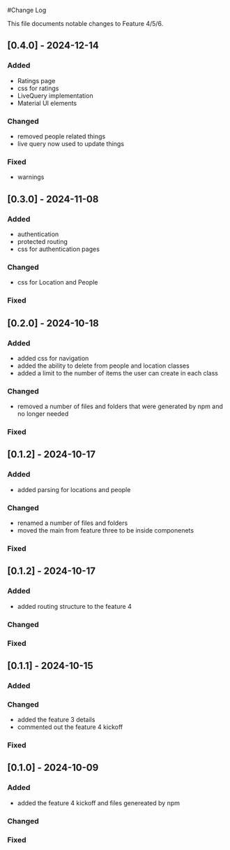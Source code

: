 #Change Log

This file documents notable changes to Feature 4/5/6.

## [0.4.0] - 2024-12-14

### Added
 - Ratings page
 - css for ratings
 - LiveQuery implementation
 - Material UI elements

### Changed
 - removed people related things
 - live query now used to update things

### Fixed
 - warnings

## [0.3.0] - 2024-11-08

### Added
- authentication
- protected routing
- css for authentication pages

### Changed
- css for Location and People

### Fixed


## [0.2.0] - 2024-10-18

### Added
- added css for navigation
- added the ability to delete from people and location classes
- added a limit to the number of items the user can create in each class

### Changed
- removed a number of files and folders that were generated by npm and no longer needed

### Fixed


## [0.1.2] - 2024-10-17

### Added
- added parsing for locations and people

### Changed
- renamed a number of files and folders
- moved the main from feature three to be inside componenets

### Fixed


## [0.1.2] - 2024-10-17

### Added
- added routing structure to the feature 4

### Changed

### Fixed


## [0.1.1] - 2024-10-15

### Added

### Changed
- added the feature 3 details
- commented out the feature 4 kickoff

### Fixed


## [0.1.0] - 2024-10-09

### Added
- added the feature 4 kickoff and files genereated by npm

### Changed

### Fixed
